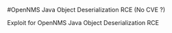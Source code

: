 #OpenNMS Java Object Deserialization RCE (No CVE ?)

Exploit for OpenNMS Java Object Deserialization RCE
